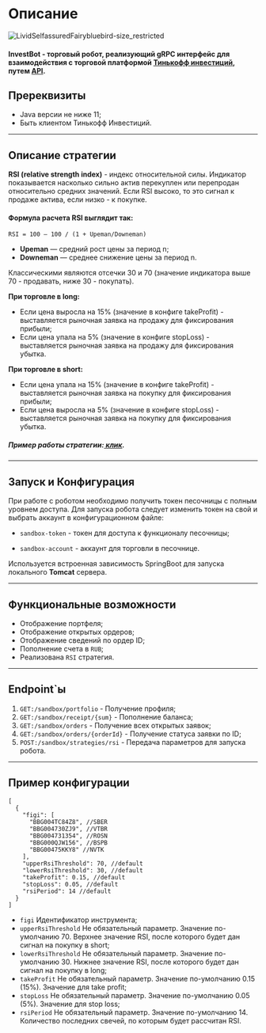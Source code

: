 # Описание
![LividSelfassuredFairybluebird-size_restricted](https://github.com/13fragment/InvestBot/assets/74821169/1883f2c6-bf4d-4196-8147-ac06519b730f)
<h4>InvestBot - торговый робот, реализующий <b>gRPC</b> интерфейс для взаимодействия с торговой платформой <a href="https://www.tinkoff.ru/invest/">Тинькофф инвестиций</a>, путем <a href="https://github.com/Tinkoff/investAPI/ ">API</a>.</h3>

## Пререквизиты
* Java версии не ниже 11;
* Быть клиентом Тинькофф Инвестиций.

***
## Описание стратегии
<b>RSI (relative strength index)</b> - индекс относительной силы. Индикатор показывается насколько сильно актив перекуплен или перепродан относительно средних значений.
Если RSI высоко, то это сигнал к продаже актива, если низко - к покупке.

<h4>Формула расчета RSI выглядит так:</h3>

```
RSI = 100 — 100 / (1 + Upeman/Downeman)
```

- <b>Upeman</b> — средний рост цены за период n;
- <b>Downeman</b> — среднее снижение цены за период n.

Классическими являются отсечки 30 и 70 (значение индикатора выше 70 - продавать, ниже 30 - покупать).

<b>При торговле в long:</b>
- Если цена выросла на 15% (значение в конфиге takeProfit) - выставляется рыночная заявка на продажу для фиксирования прибыли;
- Если цена упала на 5% (значение в конфиге stopLoss) - выставляется рыночная заявка на продажу для фиксирования убытка.

<b>При торговле в short:</b>
- Если цена упала на 15% (значение в конфиге takeProfit) - выставляется рыночная заявка на покупку для фиксирования прибыли;
- Если цена выросла на 5% (значение в конфиге stopLoss) - выставляется рыночная заявка на покупку для фиксирования убытка.

<h5>Пример работы стратегии:<a href="https://imgur.com/a/b6mpjE2"> клик</a>.</h4>

***

## Запуск и Конфигурация
При работе с роботом необходимо получить токен песочницы с полным уровнем доступа.
Для запуска робота следует изменить токен на свой и выбрать аккаунт в конфигурационном файле:

* ```sandbox-token``` - токен для доступа к функционалу песочницы;

* ```sandbox-account``` - аккаунт для торговли в песочнице.

Используется встроенная зависимость SpringBoot для запуска локального <b>Tomcat</b> сервера.

***

## Функциональные возможности

* Отображение портфеля;
* Отображение открытых ордеров;
* Отображение сведений по ордер ID;
* Пополнение счета в ```RUB```;
* Реализована ```RSI``` стратегия.

***


## Endpoint`ы

1. ```GET:/sandbox/portfolio``` - Получение профиля;
2. ```GET:/sandbox/receipt/{sum}``` - Пополнение баланса;
3. ```GET:/sandbox/orders``` - Получение всех открытых заявок;
4. ```GET:/sandbox/orders/{orderId}``` - Получение статуса заявки по ID;
5. ```POST:/sandbox/strategies/rsi``` - Передача параметров для запуска робота.
***


## Пример конфигурации
```json5
[
  {
    "figi": [
      "BBG004TC84Z8", //SBER
      "BBG004730ZJ9", //VTBR
      "BBG004731354", //ROSN
      "BBG000QJW156", //BSPB
      "BBG00475KKY8" //NVTK
    ],
    "upperRsiThreshold": 70, //default
    "lowerRsiThreshold": 30, //default
    "takeProfit": 0.15, //default
    "stopLoss": 0.05, //default
    "rsiPeriod": 14 //default
  }
]
```
- ```figi``` Идентификатор инструмента;
- ```upperRsiThreshold``` Не обязательный параметр. Значение по-умолчанию 70. Верхнее значение RSI, после которого будет дан сигнал на покупку в short;
- ```lowerRsiThreshold``` Не обязательный параметр. Значение по-умолчанию 30. Нижнее значение RSI, после которого будет дан сигнал на покупку в long;
- ```takeProfit``` Не обязательный параметр. Значение по-умолчанию 0.15 (15%). Значение для take profit;
- ```stopLoss``` Не обязательный параметр. Значение по-умолчанию 0.05 (5%). Значение для stop loss;
- ```rsiPeriod``` Не обязательный параметр. Значение по-умолчанию 14. Количество последних свечей, по которым будет рассчитан RSI. 
